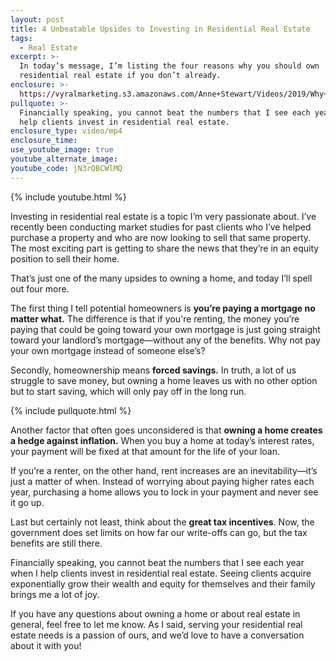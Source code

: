 ```yaml
---
layout: post
title: 4 Unbeatable Upsides to Investing in Residential Real Estate
tags:
  - Real Estate
excerpt: >-
  In today’s message, I’m listing the four reasons why you should own
  residential real estate if you don’t already.
enclosure: >-
  https://vyralmarketing.s3.amazonaws.com/Anne+Stewart/Videos/2019/Why+Buying+Is+Still+Affordable.mp4
pullquote: >-
  Financially speaking, you cannot beat the numbers that I see each year when I
  help clients invest in residential real estate.
enclosure_type: video/mp4
enclosure_time:
use_youtube_image: true
youtube_alternate_image:
youtube_code: jN3rQBCWlMQ
---
```


{% include youtube.html %}

Investing in residential real estate is a topic I’m very passionate about. I’ve recently been conducting market studies for past clients who I’ve helped purchase a property and who are now looking to sell that same property. The most exciting part is getting to share the news that they’re in an equity position to sell their home.&nbsp;

That’s just one of the many upsides to owning a home, and today I’ll spell out four more.&nbsp;

The first thing I tell potential homeowners is **you’re paying a mortgage no matter what.** The difference is that if you're renting, the money you’re paying that could be going toward your own mortgage is just going straight toward your landlord’s mortgage—without any of the benefits. Why not pay your own mortgage instead of someone else’s?

Secondly, homeownership means **forced savings.** In truth, a lot of us struggle to save money, but owning a home leaves us with no other option but to start saving, which will only pay off in the long run.&nbsp;

{% include pullquote.html %}

Another factor that often goes unconsidered is that **owning a home creates a hedge against inflation.** When you buy a home at today’s interest rates, your payment will be fixed at that amount for the life of your loan.&nbsp;

If you’re a renter, on the other hand, rent increases are an inevitability—it’s just a matter of when. Instead of worrying about paying higher rates each year, purchasing a home allows you to lock in your payment and never see it go up.&nbsp;

Last but certainly not least, think about the **great tax incentives**. Now, the government does set limits on how far our write-offs can go, but the tax benefits are still there. &nbsp;

Financially speaking, you cannot beat the numbers that I see each year when I help clients invest in residential real estate. Seeing clients acquire exponentially grow their wealth and equity for themselves and their family brings me a lot of joy.&nbsp; &nbsp;

If you have any questions about owning a home or about real estate in general, feel free to let me know. As I said, serving your residential real estate needs is a passion of ours, and we’d love to have a conversation about it with you\!&nbsp;<br>&nbsp;
